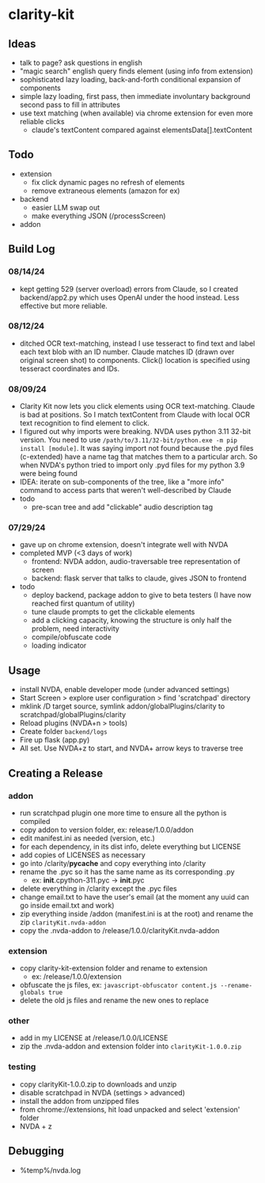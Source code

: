 # clarity-kit

## Ideas
- talk to page? ask questions in english
- "magic search" english query finds element (using info from extension)
- sophisticated lazy loading, back-and-forth conditional expansion of components
- simple lazy loading, first pass, then immediate involuntary background second pass to fill in attributes
- use text matching (when available) via chrome extension for even more reliable clicks
  - claude's textContent compared against elementsData[].textContent

## Todo
- extension
  - fix click dynamic pages no refresh of elements
  - remove extraneous elements (amazon for ex)
- backend
  - easier LLM swap out
  - make everything JSON (/processScreen)
- addon 

## Build Log

### 08/14/24
- kept getting 529 (server overload) errors from Claude, so I created backend/app2.py which uses OpenAI under the hood instead. Less effective but more reliable.

### 08/12/24
- ditched OCR text-matching, instead I use tesseract to find text and label each text blob with an ID number. Claude matches ID (drawn over original screen shot) to components. Click() location is specified using tesseract coordinates and IDs.

### 08/09/24
- Clarity Kit now lets you click elements using OCR text-matching. Claude is bad at positions. So I match textContent from Claude with local OCR text recognition to find element to click.
- I figured out why imports were breaking. NVDA uses python 3.11 32-bit version. You need to use `/path/to/3.11/32-bit/python.exe -m pip install [module]`. It was saying import not found because the .pyd files (c-extended) have a name tag that matches them to a particular arch. So when NVDA's python tried to import only .pyd files for my python 3.9 were being found
- IDEA: iterate on sub-components of the tree, like a "more info" command to access parts that weren't well-described by Claude
- todo
  - pre-scan tree and add "clickable" audio description tag

### 07/29/24
- gave up on chrome extension, doesn't integrate well with NVDA
- completed MVP (<3 days of work)
  - frontend: NVDA addon, audio-traversable tree representation of screen
  - backend: flask server that talks to claude, gives JSON to frontend
- todo
  - deploy backend, package addon to give to beta testers (I have now reached first quantum of utility)
  - tune claude prompts to get the clickable elements
  - add a clicking capacity, knowing the structure is only half the problem, need interactivity
  - compile/obfuscate code
  - loading indicator

## Usage
- install NVDA, enable developer mode (under advanced settings)
- Start Screen > explore user configuration > find 'scratchpad' directory
- mklink /D target source, symlink addon/globalPlugins/clarity to scratchpad/globalPlugins/clarity
- Reload plugins (NVDA+n > tools)
- Create folder `backend/logs`
- Fire up flask (app.py)
- All set. Use NVDA+z to start, and NVDA+ arrow keys to traverse tree

## Creating a Release

### addon
- run scratchpad plugin one more time to ensure all the python is compiled
- copy addon to version folder, ex: release/1.0.0/addon
- edit manifest.ini as needed (version, etc.)
- for each dependency, in its dist info, delete everything but LICENSE
- add copies of LICENSES as necessary 
- go into /clarity/__pycache__ and copy everything into /clarity
- rename the .pyc so it has the same name as its corresponding .py
  - ex: __init__.cpython-311.pyc -> __init__.pyc
- delete everything in /clarity except the .pyc files
- change email.txt to have the user's email (at the moment any uuid can go inside email.txt and work)
- zip everything inside /addon (manifest.ini is at the root) and rename the zip `clarityKit.nvda-addon`
- copy the .nvda-addon to /release/1.0.0/clarityKit.nvda-addon

### extension
- copy clarity-kit-extension folder and rename to extension
  - ex: /release/1.0.0/extension
- obfuscate the js files, ex: `javascript-obfuscator content.js --rename-globals true`
- delete the old js files and rename the new ones to replace

### other
- add in my LICENSE at /release/1.0.0/LICENSE
- zip the .nvda-addon and extension folder into `clarityKit-1.0.0.zip` 

### testing
- copy clarityKit-1.0.0.zip to downloads and unzip
- disable scratchpad in NVDA (settings > advanced)
- install the addon from unzipped files
- from chrome://extensions, hit load unpacked and select 'extension' folder
- NVDA + z

## Debugging
- %temp%/nvda.log